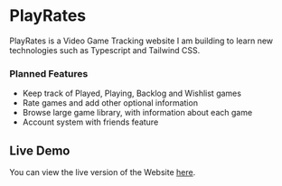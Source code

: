 # PlayRates

PlayRates is a Video Game Tracking website I am building to learn new technologies such as Typescript and Tailwind CSS.

### Planned Features
- Keep track of Played, Playing, Backlog and Wishlist games
- Rate games and add other optional information
- Browse large game library, with information about each game
- Account system with friends feature

## Live Demo

You can view the live version of the Website [here](https://callumb04.github.io/PlayRates).